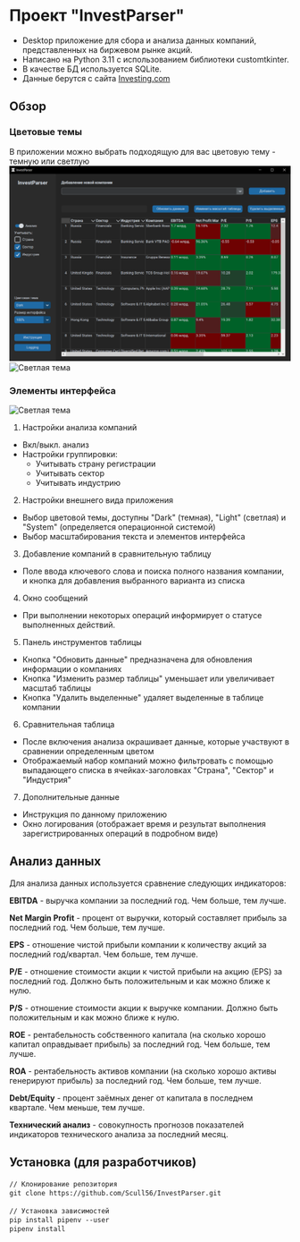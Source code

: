 # Проект "InvestParser"
- Desktop приложение для сбора и анализа данных компаний, представленных на биржевом рынке акций.
- Написано на Python 3.11 с использованием библиотеки customtkinter.
- В качестве БД используется SQLite.
- Данные берутся с сайта [Investing.com](https://www.investing.com/)

## Обзор
### Цветовые темы
В приложении можно выбрать подходящую для вас цветовую тему - темную или светлую
![Темная тема](docs/ui_dark.png)
![Светлая тема](docs/ui_ligh.png)
### Элементы интерфейса
![Светлая тема](docs/ui_numerated.png)
1. Настройки анализа компаний
 - Вкл/выкл. анализ
 - Настройки группировки:
   - Учитывать страну регистрации
   - Учитывать сектор
   - Учитывать индустрию

2. Настройки внешнего вида приложения
 - Выбор цветовой темы, доступны "Dark" (темная), "Light" (светлая) и "System" (определяется операционной системой)
 - Выбор масштабирования текста и элементов интерфейса

3. Добавление компаний в сравнительную таблицу
 - Поле ввода ключевого слова и поиска полного названия компании, и кнопка для добавления выбранного варианта из списка

4. Окно сообщений
 - При выполнении некоторых операций информирует о статусе выполненных действий. 

5. Панель инструментов таблицы
 - Кнопка "Обновить данные" предназначена для обновления информации о компаниях
 - Кнопка "Изменить размер таблицы" уменьшает или увеличивает масштаб таблицы
 - Кнопка "Удалить выделенные" удаляет выделенные в таблице компании

6. Сравнительная таблица
 - После включения анализа окрашивает данные, которые участвуют в сравнении определенным цветом
 - Отображаемый набор компаний можно фильтровать с помощью выпадающего списка в ячейках-заголовках "Страна", "Сектор" и "Индустрия"

7. Дополнительные данные
 - Инструкция по данному приложению
 - Окно логирования (отображает время и результат выполнения зарегистрированных операций в подробном виде)

## Анализ данных
Для анализа данных используется сравнение следующих индикаторов:

**EBITDA** - выручка компании за последний год. Чем больше, тем лучше.

**Net Margin Profit** - процент от выручки, который составляет прибыль за последний год. Чем больше, тем лучше.

**EPS** - отношение чистой прибыли компании к количеству акций за последний год/квартал. Чем больше, тем лучше.

**P/E** - отношение стоимости акции к чистой прибыли на акцию (EPS) за последний год. Должно быть положительным и как можно ближе к нулю.

**P/S** - отношение стоимости акции к выручке компании. Должно быть положительным и как можно ближе к нулю.

**ROE** - рентабельность собственного капитала (на сколько хорошо капитал оправдывает прибыль) за последний год. Чем больше, тем лучше.

**ROA** - рентабельность активов компании (на сколько хорошо активы генерируют прибыль) за последний год. Чем больше, тем лучше.

**Debt/Equity** - процент заёмных денег от капитала в последнем квартале. Чем меньше, тем лучше.

**Технический анализ** - совокупность прогнозов показателей индикаторов технического анализа за последний месяц.

## Установка (для разработчиков)
```
// Клонирование репозитория
git clone https://github.com/Scull56/InvestParser.git

// Установка зависимостей
pip install pipenv --user
pipenv install
```
